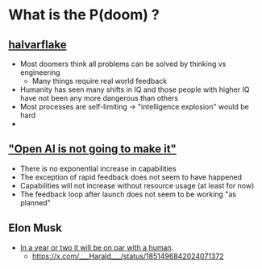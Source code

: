# What is the P(doom) ? 

## [halvarflake](https://twitter.com/halvarflake/status/1720015225036956090?s=12)
- Most doomers think all problems can be solved by thinking vs engineering
  - Many things require real world feedback 
- Humanity has seen many shifts in IQ and those people with higher IQ have not been any more dangerous than others
- Most processes are self-limiting -> "intelligence explosion" would be hard
- 

## ["Open AI is not going to make it"](https://twitter.com/HamelHusain/status/1725655686913392933)
- There is no exponential increase in capabilities
- The exception of rapid feedback does not seem to have happened
- Capabilities will not increase without resource usage (at least for now)
- The feedback loop after launch does not seem to be working "as planned" 

## Elon Musk
- [In a year or two it will be on par with a human](https://x.com/tsarnick/status/1851360143721869672). 
  - https://x.com/___Harald___/status/1851496842024071372


